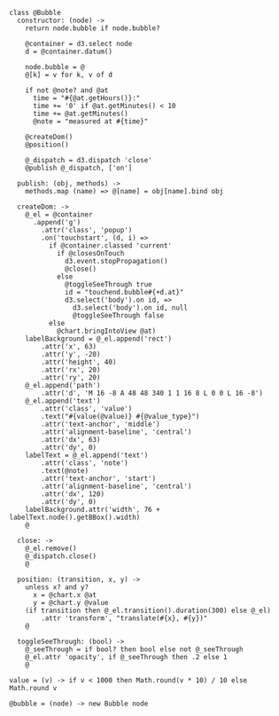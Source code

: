     class @Bubble
      constructor: (node) ->
        return node.bubble if node.bubble?

        @container = d3.select node
        d = @container.datum()

        node.bubble = @
        @[k] = v for k, v of d

        if not @note? and @at
          time = "#{@at.getHours()}:"
          time += '0' if @at.getMinutes() < 10
          time += @at.getMinutes()
          @note = "measured at #{time}"

        @createDom()
        @position()

        @_dispatch = d3.dispatch 'close'
        @publish @_dispatch, ['on']

      publish: (obj, methods) ->
        methods.map (name) => @[name] = obj[name].bind obj

      createDom: ->
        @_el = @container
          .append('g')
            .attr('class', 'popup')
            .on('touchstart', (d, i) =>
              if @container.classed 'current'
                if @closesOnTouch
                  d3.event.stopPropagation()
                  @close()
                else
                  @toggleSeeThrough true
                  id = "touchend.bubble#{+d.at}"
                  d3.select('body').on id, =>
                    d3.select('body').on id, null
                    @toggleSeeThrough false
              else
                @chart.bringIntoView @at)
        labelBackground = @_el.append('rect')
            .attr('x', 63)
            .attr('y', -20)
            .attr('height', 40)
            .attr('rx', 20)
            .attr('ry', 20)
        @_el.append('path')
            .attr('d', 'M 16 -8 A 48 48 340 1 1 16 8 L 0 0 L 16 -8')
        @_el.append('text')
            .attr('class', 'value')
            .text("#{value(@value)} #{@value_type}")
            .attr('text-anchor', 'middle')
            .attr('alignment-baseline', 'central')
            .attr('dx', 63)
            .attr('dy', 0)
        labelText = @_el.append('text')
            .attr('class', 'note')
            .text(@note)
            .attr('text-anchor', 'start')
            .attr('alignment-baseline', 'central')
            .attr('dx', 120)
            .attr('dy', 0)
        labelBackground.attr('width', 76 + labelText.node().getBBox().width)
        @

      close: ->
        @_el.remove()
        @_dispatch.close()
        @

      position: (transition, x, y) ->
        unless x? and y?
          x = @chart.x @at
          y = @chart.y @value
        (if transition then @_el.transition().duration(300) else @_el)
            .attr 'transform', "translate(#{x}, #{y})"
        @

      toggleSeeThrough: (bool) ->
        @_seeThrough = if bool? then bool else not @_seeThrough
        @_el.attr 'opacity', if @_seeThrough then .2 else 1
        @

    value = (v) -> if v < 1000 then Math.round(v * 10) / 10 else Math.round v

    @bubble = (node) -> new Bubble node
